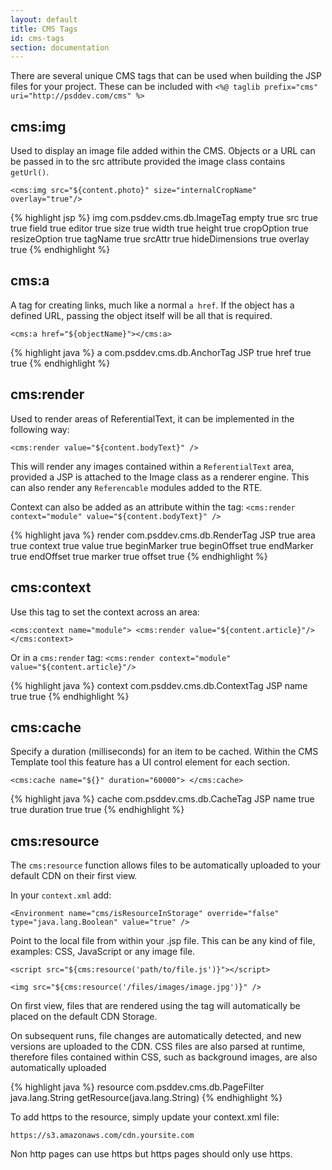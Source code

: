 ```yaml
---
layout: default
title: CMS Tags
id: cms-tags
section: documentation
---
```


<div markdown="1" class="span12">

There are several unique CMS tags that can be used when building the JSP files for your project. These can be included with `<%@ taglib prefix="cms" uri="http://psddev.com/cms" %>`

## cms:img

Used to display an image file added within the CMS. Objects or a URL can be passed in to the src attribute provided the image class contains `getUrl()`.

`<cms:img src="${content.photo}" size="internalCropName" overlay="true"/>`

<div class="highlight">{% highlight jsp %}<tag>
       <tag>
    <name>img</name>
    <tag-class>com.psddev.cms.db.ImageTag</tag-class>
    <body-content>empty</body-content>
    <dynamic-attributes>true</dynamic-attributes>
    <attribute>
        <name>src</name>
        <rtexprvalue>true</rtexprvalue>
        <required>true</required>
    </attribute>
    <attribute>
        <name>field</name>
        <rtexprvalue>true</rtexprvalue>
    </attribute>
    <attribute>
        <name>editor</name>
        <rtexprvalue>true</rtexprvalue>
    </attribute>
    <attribute>
        <name>size</name>
        <rtexprvalue>true</rtexprvalue>
    </attribute>
    <attribute>
        <name>width</name>
        <rtexprvalue>true</rtexprvalue>
    </attribute>
    <attribute>
        <name>height</name>
        <rtexprvalue>true</rtexprvalue>
    </attribute>
    <attribute>
        <name>cropOption</name>
        <rtexprvalue>true</rtexprvalue>
    </attribute>
    <attribute>
        <name>resizeOption</name>
        <rtexprvalue>true</rtexprvalue>
    </attribute>
    <attribute>
        <name>tagName</name>
        <rtexprvalue>true</rtexprvalue>
    </attribute>
    <attribute>
        <name>srcAttr</name>
        <rtexprvalue>true</rtexprvalue>
    </attribute>
    <attribute>
        <name>hideDimensions</name>
        <rtexprvalue>true</rtexprvalue>
    </attribute>
    <attribute>
        <name>overlay</name>
        <rtexprvalue>true</rtexprvalue>
    </attribute>
</tag>
{% endhighlight %}</div>

## cms:a

A tag for creating links, much like a normal `a href`. If the object has a defined URL, passing the object itself will be all that is required.

`<cms:a href="${objectName}"></cms:a>`

<div class="highlight">{% highlight java %}<tag>
    <name>a</name>
    <tag-class>com.psddev.cms.db.AnchorTag</tag-class>
    <body-content>JSP</body-content>
    <dynamic-attributes>true</dynamic-attributes>
    <attribute>
        <name>href</name>
        <rtexprvalue>true</rtexprvalue>
        <required>true</required>
    </attribute>
</tag>
{% endhighlight %}</div>

## cms:render

Used to render areas of ReferentialText, it can be implemented in the following way:

	<cms:render value="${content.bodyText}" />

This will render any images contained within a `ReferentialText` area, provided a JSP is attached to the Image class as a renderer engine. This can also render any `Referencable` modules added to the RTE.

Context can also be added as an attribute within the tag: `<cms:render context="module" value="${content.bodyText}" />`

<div class="highlight">{% highlight java %}
<tag>
    <name>render</name>
    <tag-class>com.psddev.cms.db.RenderTag</tag-class>
    <body-content>JSP</body-content>
    <dynamic-attributes>true</dynamic-attributes>
    <attribute>
        <name>area</name>
        <rtexprvalue>true</rtexprvalue>
    </attribute>
    <attribute>
        <name>context</name>
        <rtexprvalue>true</rtexprvalue>
    </attribute>
    <attribute>
        <name>value</name>
        <rtexprvalue>true</rtexprvalue>
    </attribute>
    <attribute>
        <name>beginMarker</name>
        <rtexprvalue>true</rtexprvalue>
    </attribute>
    <attribute>
        <name>beginOffset</name>
        <rtexprvalue>true</rtexprvalue>
    </attribute>
    <attribute>
        <name>endMarker</name>
        <rtexprvalue>true</rtexprvalue>
    </attribute>
    <attribute>
        <name>endOffset</name>
        <rtexprvalue>true</rtexprvalue>
    </attribute>
    <attribute>
        <name>marker</name>
        <rtexprvalue>true</rtexprvalue>
    </attribute>
    <attribute>
        <name>offset</name>
        <rtexprvalue>true</rtexprvalue>
    </attribute>
</tag>
{% endhighlight %}</div>


## cms:context

Use this tag to set the context across an area:

`<cms:context name="module">
<cms:render value="${content.article}"/>
</cms:context>`

Or in a `cms:render` tag: `<cms:render context="module" value="${content.article}"/>`

<div class="highlight">{% highlight java %}
<tag>
    <name>context</name>
    <tag-class>com.psddev.cms.db.ContextTag</tag-class>
    <body-content>JSP</body-content>
    <attribute>
        <name>name</name>
        <rtexprvalue>true</rtexprvalue>
        <required>true</required>
    </attribute>
</tag>
{% endhighlight %}</div>

## cms:cache

Specify a duration (milliseconds) for an item to be cached. Within the CMS Template tool this feature has a UI control element for each section.

`<cms:cache name="${}" duration="60000"> </cms:cache>`

<div class="highlight">{% highlight java %}<tag>
    <name>cache</name>
    <tag-class>com.psddev.cms.db.CacheTag</tag-class>
    <body-content>JSP</body-content>
    <attribute>
        <name>name</name>
        <rtexprvalue>true</rtexprvalue>
        <required>true</required>
    </attribute>
    <attribute>
        <name>duration</name>
        <rtexprvalue>true</rtexprvalue>
        <required>true</required>
    </attribute>
</tag>
{% endhighlight %}</div>

## cms:resource

The `cms:resource` function allows files to be automatically uploaded to your default CDN on their first view.

In your `context.xml` add:

`<Environment name="cms/isResourceInStorage" override="false" type="java.lang.Boolean" value="true" />`

Point to the local file from within your .jsp file. This can be any kind of file, examples: CSS, JavaScript or any image file.

    
`<script src="${cms:resource('path/to/file.js')}"></script>`

`<img src="${cms:resource('/files/images/image.jpg')}" />`


On first view, files that are rendered using the tag will automatically be placed on the default CDN Storage.


On subsequent runs, file changes are automatically detected, and new versions are uploaded to the CDN. CSS files are also parsed at runtime, therefore files contained within CSS, such as background images, are also automatically uploaded

<div class="highlight">{% highlight java %}
<function>
    <name>resource</name>
    <function-class>com.psddev.cms.db.PageFilter</function-class>
    <function-signature>
        java.lang.String getResource(java.lang.String)
    </function-signature>
</function>
{% endhighlight %}</div>

To add https to the resource, simply update your context.xml file:

`https://s3.amazonaws.com/cdn.yoursite.com`

Non http pages can use https but https pages should only use https.